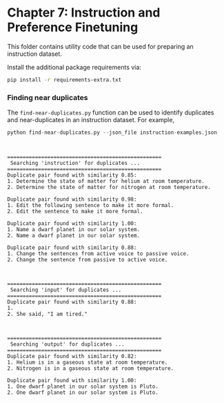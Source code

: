 # Chapter 7: Instruction and Preference Finetuning

This folder contains utility code that can be used for preparing an instruction dataset.

Install the additional package requirements via:

```bash
pip install -r requirements-extra.txt
```





### Finding near duplicates

The `find-near-duplicates.py` function can be used to identify duplicates and near-duplicates in an instruction dataset. For example,



```python
python find-near-duplicates.py --json_file instruction-examples.json
```

```


==================================================
 Searching 'instruction' for duplicates ...
==================================================
Duplicate pair found with similarity 0.85:
1. Determine the state of matter for helium at room temperature.
2. Determine the state of matter for nitrogen at room temperature.

Duplicate pair found with similarity 0.98:
1. Edit the following sentence to make it more formal.
2. Edit the sentence to make it more formal.

Duplicate pair found with similarity 1.00:
1. Name a dwarf planet in our solar system.
2. Name a dwarf planet in our solar system.

Duplicate pair found with similarity 0.88:
1. Change the sentences from active voice to passive voice.
2. Change the sentence from passive to active voice.



==================================================
 Searching 'input' for duplicates ...
==================================================
Duplicate pair found with similarity 0.88:
1. 
2. She said, "I am tired."



==================================================
 Searching 'output' for duplicates ...
==================================================
Duplicate pair found with similarity 0.82:
1. Helium is in a gaseous state at room temperature.
2. Nitrogen is in a gaseous state at room temperature.

Duplicate pair found with similarity 1.00:
1. One dwarf planet in our solar system is Pluto.
2. One dwarf planet in our solar system is Pluto.


```

